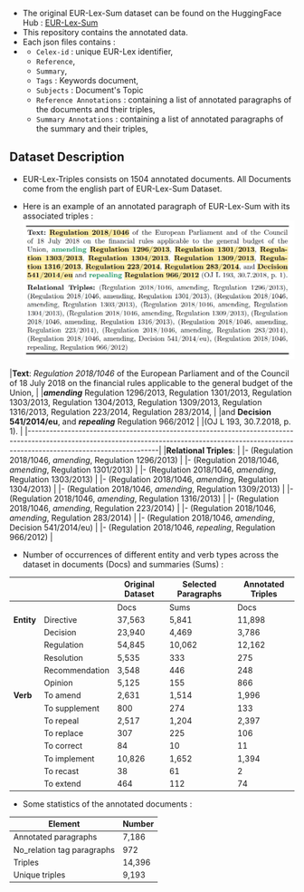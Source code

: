 * The original EUR-Lex-Sum dataset can be found on the HuggingFace Hub : [EUR-Lex-Sum](https://huggingface.co/datasets/dennlinger/eur-lex-sum)
* This repository contains the annotated data.
* Each json files contains :
* * `Celex-id` : unique EUR-Lex identifier,
  * `Reference`,
  * `Summary`,
  * `Tags` : Keywords document,
  * `Subjects` : Document's Topic
  * `Reference Annotations` : containing a list of annotated paragraphs of the documents and their triples,
  * `Summary Annotations` : containing a list of annotated paragraphs of the summary and their triples,
## Dataset Description
* EUR-Lex-Triples consists on 1504 annotated documents. All Documents come from the english part of EUR-Lex-Sum Dataset.

* Here is an example of an annotated paragraph of EUR-Lex-Sum with its associated triples : ![Here is an example of EUR-Lex-Triples](../Figures/EUR-Lex-Triples-Examples.jpg)
  
|**Text**: *Regulation 2018/1046* of the European Parliament and of the Council  of 18 July 2018 on the financial rules applicable to the general budget of the Union,                           |
|**_amending_** Regulation 1296/2013, Regulation 1301/2013, Regulation 1303/2013, Regulation 1304/2013, Regulation 1309/2013, Regulation 1316/2013, Regulation 223/2014, Regulation 283/2014,    |
|and **Decision 541/2014/eu**, and **_repealing_** Regulation 966/2012                                                                                                                           |
|(OJ L 193, 30.7.2018, p. 1).                                                                                                                                                                    |
|------------------------------------------------------------------------------------------------------------------------------------------------------------------------------------------------|
|**Relational Triples**:                                                                                                                                                                         |
|- (Regulation 2018/1046, *amending*, Regulation 1296/2013)                                                                                                                                      |
|- (Regulation 2018/1046, *amending*, Regulation 1301/2013)                                                                                                                                      |
|- (Regulation 2018/1046, *amending*, Regulation 1303/2013)                                                                                                                                      |
|- (Regulation 2018/1046, *amending*, Regulation 1304/2013)                                                                                                                                      |
|- (Regulation 2018/1046, *amending*, Regulation 1309/2013)                                                                                                                                      |
|- (Regulation 2018/1046, *amending*, Regulation 1316/2013)                                                                                                                                      |
|- (Regulation 2018/1046, *amending*, Regulation 223/2014)                                                                                                                                       |
|- (Regulation 2018/1046, *amending*, Regulation 283/2014)                                                                                                                                       |
|- (Regulation 2018/1046, *amending*, Decision 541/2014/eu)                                                                                                                                      |
|- (Regulation 2018/1046, *repealing*, Regulation 966/2012)                                                                                                                                      |


* Number of occurrences of different entity and verb types across the dataset in documents (Docs) and summaries (Sums) :
  
|                      |                  | Original Dataset     | Selected Paragraphs   | Annotated Triples      |
|----------------------|------------------|----------------------|------------------------|-----------------------|
|                      |                  | Docs     | Sums       | Docs     | Sums       | Docs     | Sums       |
| **Entity**           | Directive        | 37,563   | 5,841      | 11,898   | 2,448      | 6,720    | 2,501      |
|                      | Decision         | 23,940   | 4,469      | 3,786    | 885        | 1,329    | 854        |
|                      | Regulation       | 54,845   | 10,062     | 12,162   | 4,959      | 11,023   | 6,263      |
|                      | Resolution       | 5,535    | 333        | 275      | 30         | 18       | 12         |
|                      | Recommendation   | 3,548    | 446        | 248      | 5          | 40       | 4          |
|                      | Opinion          | 5,125    | 155        | 866      | 4          | 39       | 3          |
| **Verb**             | To amend         | 2,631    | 1,514      | 1,996    | 1,056      | 5,032    | 2,366      |
|                      | To supplement    | 800      | 274        | 133      | 208        | 85       | 195        |
|                      | To repeal        | 2,517    | 1,204      | 2,397    | 1,036      | 4,021    | 1,872      |
|                      | To replace       | 307      | 225        | 106      | 105        | 152      | 213        |
|                      | To correct       | 84       | 10         | 11       | 4          | 5        | 4          |
|                      | To implement     | 10,826   | 1,652      | 1,394    | 698        | 281      | 158        |
|                      | To recast        | 38       | 61         | 2        | 6          | 5        | 5          |
|                      | To extend        | 464      | 112        | 74       | 15         | 2        | 0          |


* Some statistics of the annotated documents :

| Element                     | Number |
|-----------------------------|---------|
| Annotated paragraphs        | 7,186   |
| No_relation tag paragraphs  | 972     |
| Triples                     | 14,396  |
| Unique triples              | 9,193   |

